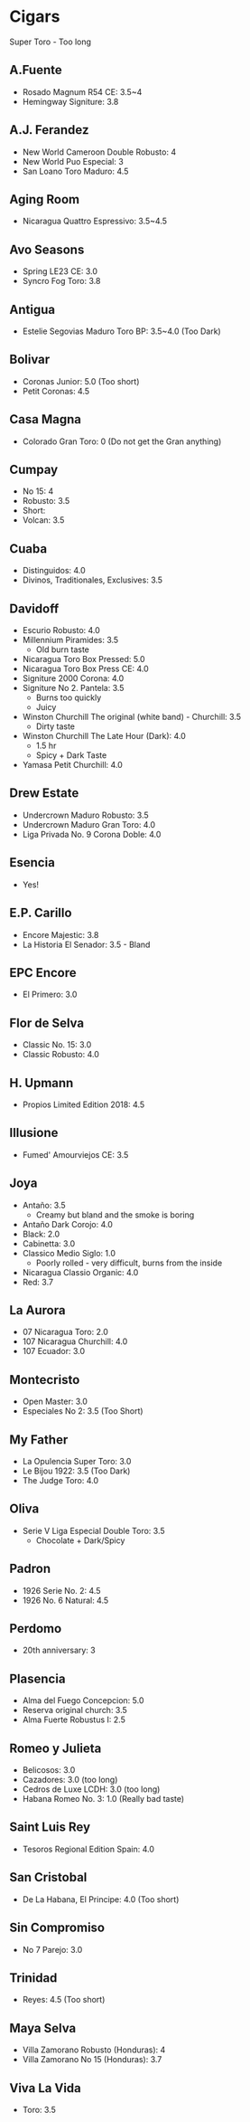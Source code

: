 
# Cigars

Super Toro - Too long

## A.Fuente
* Rosado Magnum R54 CE: 3.5~4
* Hemingway Signiture: 3.8

## A.J. Ferandez
* New World Cameroon Double Robusto: 4
* New World Puo Especial: 3
* San Loano Toro Maduro: 4.5

## Aging Room
* Nicaragua Quattro Espressivo: 3.5~4.5

## Avo Seasons
* Spring LE23 CE: 3.0
* Syncro Fog Toro: 3.8

## Antigua
* Estelie Segovias Maduro Toro BP: 3.5~4.0 (Too Dark)

## Bolivar
* Coronas Junior: 5.0 (Too short)
* Petit Coronas: 4.5

## Casa Magna
* Colorado Gran Toro: 0 (Do not get the Gran anything)

## Cumpay
* No 15: 4
* Robusto: 3.5
* Short:
* Volcan: 3.5
  
## Cuaba
* Distinguidos: 4.0
* Divinos, Traditionales, Exclusives: 3.5

## Davidoff
* Escurio Robusto: 4.0
* Millennium Piramides: 3.5
  * Old burn taste
* Nicaragua Toro Box Pressed: 5.0
* Nicaragua Toro Box Press CE: 4.0
* Signiture 2000 Corona: 4.0
* Signiture No 2. Pantela: 3.5
  * Burns too quickly
  * Juicy
* Winston Churchill The original (white band) - Churchill: 3.5
  * Dirty taste
* Winston Churchill The Late Hour (Dark): 4.0
  * 1.5 hr
  * Spicy + Dark Taste
* Yamasa Petit Churchill: 4.0

## Drew Estate
* Undercrown Maduro Robusto: 3.5
* Undercrown Maduro Gran Toro: 4.0
* Liga Privada No. 9 Corona Doble: 4.0

## Esencia
* Yes!

## E.P. Carillo
* Encore Majestic: 3.8
* La Historia El Senador: 3.5 - Bland

## EPC Encore
* El Primero: 3.0

## Flor de Selva
* Classic No. 15: 3.0
* Classic Robusto: 4.0

## H. Upmann
* Propios Limited Edition 2018: 4.5

## Illusione
* Fumed' Amourviejos CE: 3.5

## Joya
* Antaño: 3.5
  * Creamy but bland and the smoke is boring
* Antaño Dark Corojo: 4.0
* Black: 2.0
* Cabinetta: 3.0
* Classico Medio Siglo: 1.0
  * Poorly rolled - very difficult, burns from the inside
* Nicaragua Classio Organic: 4.0
* Red: 3.7

## La Aurora
* 07 Nicaragua Toro: 2.0
* 107 Nicaragua Churchill: 4.0
* 107 Ecuador: 3.0

## Montecristo
* Open Master: 3.0
* Especiales No 2: 3.5 (Too Short)

## My Father
* La Opulencia Super Toro: 3.0
* Le Bijou 1922: 3.5 (Too Dark)
* The Judge Toro: 4.0


## Oliva
* Serie V Liga Especial Double Toro: 3.5
  * Chocolate + Dark/Spicy

## Padron
* 1926 Serie No. 2: 4.5
* 1926 No. 6 Natural: 4.5

## Perdomo
* 20th anniversary: 3

## Plasencia
* Alma del Fuego Concepcion: 5.0
* Reserva original church: 3.5
* Alma Fuerte Robustus I: 2.5

## Romeo y Julieta
* Belicosos: 3.0
* Cazadores: 3.0 (too long)
* Cedros de Luxe LCDH: 3.0 (too long)
* Habana Romeo No. 3: 1.0 (Really bad taste)

## Saint Luis Rey
* Tesoros Regional Edition Spain: 4.0

## San Cristobal
* De La Habana, El Principe: 4.0 (Too short)

## Sin Compromiso
* No 7 Parejo: 3.0

## Trinidad
* Reyes: 4.5 (Too short)

## Maya Selva
* Villa Zamorano Robusto (Honduras): 4
* Villa Zamorano No 15 (Honduras): 3.7

## Viva La Vida
* Toro: 3.5
